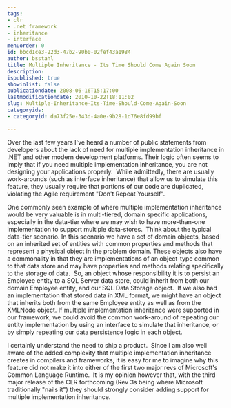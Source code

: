 ```yaml
---
tags:
- clr
- .net framework
- inheritance
- interface
menuorder: 0
id: bbcd1ce3-22d3-47b2-90b0-02fef43a1984
author: bsstahl
title: Multiple Inheritance - Its Time Should Come Again Soon
description: 
ispublished: true
showinlist: false
publicationdate: 2008-06-16T15:17:00
lastmodificationdate: 2010-10-22T18:11:02
slug: Multiple-Inheritance-Its-Time-Should-Come-Again-Soon
categoryids:
- categoryid: da73f25e-343d-4a0e-9b28-1d76e8fd99bf

---
```


Over the last few years I've heard a number of public statements from developers about the lack of need for multiple implementation inheritance in .NET and other modern development platforms. Their logic often seems to imply that if you need multiple implementation inheritance, you are not designing your applications properly.  While admittedly, there are usually work-arounds (such as interface inheritance) that allow us to simulate this feature, they usually require that portions of our code are duplicated, violating the Agile requirement "Don't Repeat Yourself".

One commonly seen example of where multiple implementation inheritance would be very valuable is in multi-tiered, domain specific applications, especially in the data-tier where we may wish to have more-than-one implementation to support multiple data-stores.  Think about the typical data-tier scenario. In this scenario we have a set of domain objects, based on an inherited set of entities with common properties and methods that represent a physical object in the problem domain. These objects also have a commonality in that they are implementations of an object-type common to that data store and may have properties and methods relating specifically to the storage of data.  So, an object whose responsibility it is to persist an Employee entity to a SQL Server data store, could inherit from both our domain Employee entity, and our SQL Data Storage object.  If we also had an implementation that stored data in XML format, we might have an object that inherits both from the same Employee entity as well as from the XMLNode object. If multiple implementation inheritance were supported in our framework, we could avoid the common work-around of repeating our entity implementation by using an interface to simulate that inheritance, or by simply repeating our data persistence logic in each object.

I certainly understand the need to ship a product.  Since I am also well aware of the added complexity that multiple implementation inheritance creates in compilers and frameworks, it is easy for me to imagine why this feature did not make it into either of the first two major revs of Microsoft's Common Language Runtime.  It is my opinion however that, with the third major release of the CLR forthcoming (Rev 3s being where Microsoft traditionally "nails it") they should strongly consider adding support for multiple implementation inheritance.

